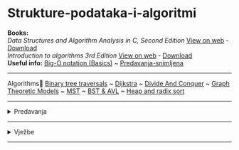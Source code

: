 # Strukture-podataka-i-algoritmi
**Books:** <br>
_Data Structures and Algorithm Analysis in C, Second Edition_ [View on web](https://github.com/saranur/Strukture-podataka-i-algoritmi/blob/main/Knjige/Data_Structures_and_Algorithm_Analysis_in_C.pdf) - [Download](https://github.com/saranur/Strukture-podataka-i-algoritmi/raw/main/Knjige/Data_Structures_and_Algorithm_Analysis_in_C.pdf) 
<br>
_Introduction to algorithms 3rd Edition_ [View on web](https://github.com/saranur/Strukture-podataka-i-algoritmi/blob/main/Knjige/Introduction_to_algorithms-3rd%20Edition.pdf)  - [Download](https://github.com/saranur/Strukture-podataka-i-algoritmi/raw/main/Knjige/Introduction_to_algorithms-3rd%20Edition.pdf)
<br>
**Useful info:** 
[Big-O notation (Basics)](https://www.youtube.com/watch?v=__vX2sjlpXU)
~
[Predavanja-snimljena ](https://www.youtube.com/watch?v=m8NzhBFAd5w&list=PLJCjqoTZy0H8DCKc0kHg_4Xnxecu8Jg7-)
<hr>
Algorithms💛
<a href="https://github.com/saranur/Strukture-podataka-i-algoritmi/blob/main/Blackboards/BinaryTreeTraversal.png">Binary tree traversals</a>  ~  <a href="https://github.com/saranur/Strukture-podataka-i-algoritmi/blob/main/Blackboards/Dijkstra.png">Dijkstra</a>  ~  <a href="https://github.com/saranur/Strukture-podataka-i-algoritmi/blob/main/Blackboards/DivideAndConquer.png">Divide And Conquer</a>  ~  <a href="https://github.com/saranur/Strukture-podataka-i-algoritmi/blob/main/Blackboards/GraphTheoreticModels.png">Graph Theoretic Models</a>  ~  <a href="https://github.com/saranur/Strukture-podataka-i-algoritmi/blob/main/Blackboards/MST.png">MST</a>  ~  <a href="https://github.com/saranur/Strukture-podataka-i-algoritmi/blob/main/Blackboards/BST_AVL.png">BST & AVL</a>  ~  <a href="https://github.com/saranur/Strukture-podataka-i-algoritmi/blob/main/Blackboards/RadixSort.png"> Heap and radix sort</a>
<hr>

<details>
  <summary>Predavanja</summary>
  <br>
  <ul>
    
 <li>Predavanje 1 (15.10.2021): <a href="https://github.com/saranur/Strukture-podataka-i-algoritmi/blob/main/Predavanja/Predavanje%201/Introduction%20to%20Data%20structures.docx?raw=true"> Intorudction to Data Structures </a> - <a href="https://github.com/saranur/Strukture-podataka-i-algoritmi/blob/main/Predavanja/Predavanje%201/Predavanje%201%20-%20SPA.md">Book Pages</a> - <a href="https://github.com/saranur/Strukture-podataka-i-algoritmi/blob/main/Predavanja/Predavanje%201/P2_ASP_Stek_2018_9.pdf"> Stack </a></li>
    <li>Predavanje 2 (22.10.2021): <a href="https://github.com/saranur/Strukture-podataka-i-algoritmi/blob/main/Predavanja/Predavanje%202/Queue,%20Algorithm%20Analysis.docx?raw=true"> Queue, Algorithm Analysis </a> - <a href="https://github.com/saranur/Strukture-podataka-i-algoritmi/blob/main/Predavanja/Predavanje%202/Book%20Pages.txt"> Book Pages  </a></li>
    <li>Predavanje 3 (29.10.2021): <a href="https://github.com/saranur/Strukture-podataka-i-algoritmi/raw/main/Predavanja/Predavanje%203/Algorithm%20Analysis%20Part%202.pdf"> Algorithm Analysis Part 2  </a> - <a href="https://github.com/saranur/Strukture-podataka-i-algoritmi/blob/main/Predavanja/Predavanje%203/Book%20Pages.txt"> Book Pages  </a></li>
    <li>Predavanje 4 (05.11.2021): <a href="https://github.com/saranur/Strukture-podataka-i-algoritmi/raw/main/Predavanja/Predavanje%204/Whiteboard.png"> Alogoritm Analysis : Whiteboard </a> -<a href="https://github.com/saranur/Strukture-podataka-i-algoritmi/blob/main/Predavanja/Predavanje%204/Book%20Pages.txt">  Book Pages </a></li>
    <li>
      Predavanje 5 (12.11.2021): <a href="https://github.com/saranur/Strukture-podataka-i-algoritmi/raw/main/Predavanja/Predavanje%205/P4_ASP_Prioritetni_red_2018_9.pdf">  Prioritetni red  </a> -<a href="https://github.com/saranur/Strukture-podataka-i-algoritmi/raw/main/Predavanja/Predavanje%205/P5_ASP_Sortiranje_1_2018_9.pdf"> Sortiranje  </a> -<a href="https://github.com/saranur/Strukture-podataka-i-algoritmi/raw/main/Predavanja/Predavanje%205/Heap-BubbleSort-InsertionSort.docx">  Heap-Bubble Sort   </a> -<a href="https://github.com/saranur/Strukture-podataka-i-algoritmi/blob/main/Predavanja/Predavanje%205/Book%20Pages.txt">  Book Pages </a></li>
    <li>Predavanje 6 (19.11.2021): <a href="https://github.com/saranur/Strukture-podataka-i-algoritmi/raw/main/Predavanja/Predavanje%206/Sorting%20Algorithms%20(cont.).pdf"> Sorting Algoritms: Whiteboard  </a> -<a href="https://github.com/saranur/Strukture-podataka-i-algoritmi/raw/main/Predavanja/Predavanje%206/P6_ASP_Sortiranje_2_2018_9.pdf">  Sortiranje 2 </a>-<a href="https://github.com/saranur/Strukture-podataka-i-algoritmi/raw/main/Predavanja/Predavanje%206/QuickSort%20original%20scientific%20paper%20-%20CARHoare%20-%201961.pdf"> QuickSort original scientific paper  </a> -<a href="https://github.com/saranur/Strukture-podataka-i-algoritmi/edit/main/Predavanja/Predavanje%206/Book%20Pages.txt"> Book Pages </a></li>
     <li>Predavanje 7 (24.11.2021): <a href="https://github.com/saranur/Strukture-podataka-i-algoritmi/blob/main/Blackboards/RadixSort.png"> Radix sort </a></li>
     <li>Predavanje 8 (10.12.2021): <a href="https://github.com/saranur/Strukture-podataka-i-algoritmi/raw/main/Predavanja/Predavanje%207/Hashing.pdf"> Hashing: Whiteboard </a>- <a href="https://github.com/saranur/Strukture-podataka-i-algoritmi/raw/main/Predavanja/Predavanje%207/P8_ASP_Hashing_2018_9.pdf"> Hashing </a> - <a href="https://github.com/saranur/Strukture-podataka-i-algoritmi/raw/main/Predavanja/Predavanje%207/Book%20Pages.txt"> Book pages </a></li>
   <li>Predavanje 9 (22.12.2021): <a href="https://github.com/saranur/Strukture-podataka-i-algoritmi/raw/main/Predavanja/Predavanje%209/Intro%20to%20graph%20theory.pdf"> Intro to Graph Theory: BLackboard </a>-<a href="https://github.com/saranur/Strukture-podataka-i-algoritmi/raw/main/Predavanja/Predavanje%209/P8_ASP_Graf_2018_9.pdf"> Graph Theory</a> -<a href="https://github.com/saranur/Strukture-podataka-i-algoritmi/blob/main/Predavanja/Predavanje%209/Book%20Pages.txt"> Book pages </a></li>
   <li>Predavanje 10(31.12.2021): <a href=""> DFS BFS </a></li>
    
    
    
    
  </ul>
  </details>
  <hr>
  
  
  

<details>
  <summary>Vježbe</summary>
<br>
<ul>

<li><a href="https://github.com/saranur/Strukture-podataka-i-algoritmi/blob/main/Vje%C5%BEbe/Vje%C5%BEba%201/Vje%C5%BEba%201.cpp">Vježba 1</a>  (15.10.2021)</li>
<li><a href="https://github.com/saranur/Strukture-podataka-i-algoritmi/blob/main/Vje%C5%BEbe/Vje%C5%BEba%202/Vje%C5%BEba%202.cpp">Vježba 2 </a> (22.10.2021)<a href="https://github.com/saranur/Strukture-podataka-i-algoritmi/blob/main/Vje%C5%BEbe/Vje%C5%BEba%202/Vje%C5%BEba%201%2C%202%20-%20Stack%2C%20Queue.md"> Stack / Queue </a></li>
<li><a href="">Vježba 3</a> (29.10.2021)</li>
<li><a href="">Vježba 4</a> (05.11.2021)</li>
<li><a href="">Vježba 5</a> (12.11.2021)</li>
  </ul>
</details>
<hr>
